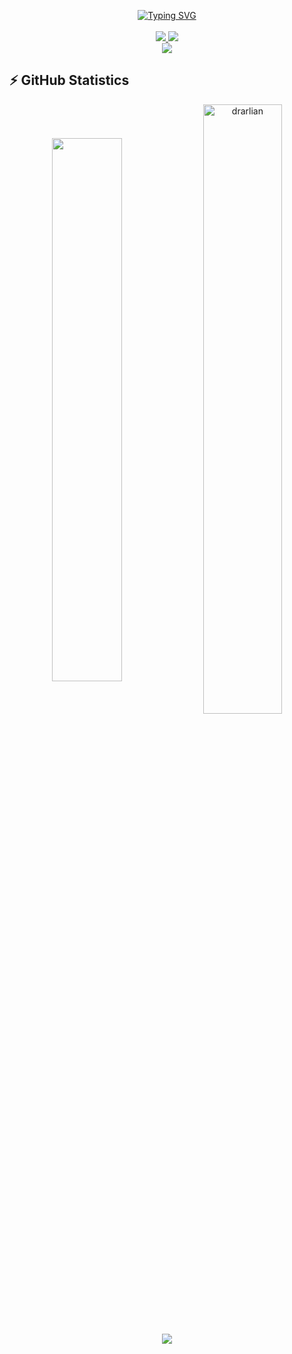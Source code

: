 <p align="center">

<a href="https://github.com/Drarlian">
  <img src="https://readme-typing-svg.demolab.com?font=Fira+Code&duration=4000&pause=200&multiline=true&width=630&height=115&lines=Witor+Oliveira;Developer+%7C+Student+%7C+Computer Engineer;React+%7C+TypeScript+%7C+Web Developer;Python+%7C+Automation+%7C+Data Analysis" alt="Typing SVG" />
</a>
  
<br/>
<br/>

<a href="https://www.linkedin.com/in/witoroliveira/">
  <img src="https://img.shields.io/badge/-Linkedin-blue?style=flat-square&logo=linkedin"> 
</a>
<a href="mailto:witoredson@gmail.com">
  <img src="https://img.shields.io/badge/-Email-red?style=flat-square&logo=gmail&logoColor=white">
</a>

<br/>

<a href="https://github.com/Drarlian">
  <img src="https://github-stats-alpha.vercel.app/api?username=Drarlian&cc=22272e&tc=37BCF6&ic=fff&bc=0000">
</a>
</p>


## ⚡ GitHub Statistics
<div align="center">
  <img align="center" width="47.2%" src="https://github-readme-stats.vercel.app/api?username=drarlian&count_private=true&show_icons=true&theme=defaut" /> 
  <img align="center" width="50%" src="https://github-readme-streak-stats.herokuapp.com/?user=drarlian&" alt="drarlian" />
</div>

<div align="center">
  <br/>
  <img align="center" src="https://github-readme-stats.vercel.app/api/top-langs/?username=drarlian&layout=compact&theme=defaut" />
</div>
